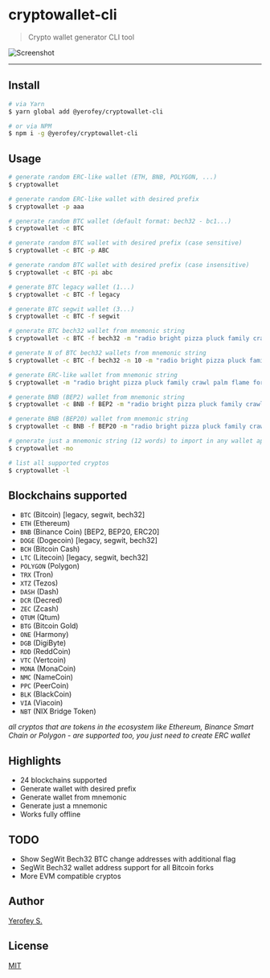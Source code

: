 # cryptowallet-cli

> Crypto wallet generator CLI tool

![Screenshot](https://i.imgur.com/jaZ5SVi.png)

---

## Install
```bash
# via Yarn
$ yarn global add @yerofey/cryptowallet-cli

# or via NPM
$ npm i -g @yerofey/cryptowallet-cli
```

## Usage
```bash
# generate random ERC-like wallet (ETH, BNB, POLYGON, ...)
$ cryptowallet

# generate random ERC-like wallet with desired prefix
$ cryptowallet -p aaa

# generate random BTC wallet (default format: bech32 - bc1...)
$ cryptowallet -c BTC

# generate random BTC wallet with desired prefix (case sensitive)
$ cryptowallet -c BTC -p ABC

# generate random BTC wallet with desired prefix (case insensitive)
$ cryptowallet -c BTC -pi abc

# generate BTC legacy wallet (1...)
$ cryptowallet -c BTC -f legacy

# generate BTC segwit wallet (3...)
$ cryptowallet -c BTC -f segwit

# generate BTC bech32 wallet from mnemonic string
$ cryptowallet -c BTC -f bech32 -m "radio bright pizza pluck family crawl palm flame forget focus stock stadium"

# generate N of BTC bech32 wallets from mnemonic string
$ cryptowallet -c BTC -f bech32 -n 10 -m "radio bright pizza pluck family crawl palm flame forget focus stock stadium"

# generate ERC-like wallet from mnemonic string
$ cryptowallet -m "radio bright pizza pluck family crawl palm flame forget focus stock stadium"

# generate BNB (BEP2) wallet from mnemonic string
$ cryptowallet -c BNB -f BEP2 -m "radio bright pizza pluck family crawl palm flame forget focus stock stadium"

# generate BNB (BEP20) wallet from mnemonic string
$ cryptowallet -c BNB -f BEP20 -m "radio bright pizza pluck family crawl palm flame forget focus stock stadium"

# generate just a mnemonic string (12 words) to import in any wallet app
$ cryptowallet -mo

# list all supported cryptos
$ cryptowallet -l
```

## Blockchains supported
- `BTC` (Bitcoin) [legacy, segwit, bech32]
- `ETH` (Ethereum)
- `BNB` (Binance Coin) [BEP2, BEP20, ERC20]
- `DOGE` (Dogecoin) [legacy, segwit, bech32]
- `BCH` (Bitcoin Cash)
- `LTC` (Litecoin) [legacy, segwit, bech32]
- `POLYGON` (Polygon)
- `TRX` (Tron)
- `XTZ` (Tezos)
- `DASH` (Dash)
- `DCR` (Decred)
- `ZEC` (Zcash)
- `QTUM` (Qtum)
- `BTG` (Bitcoin Gold)
- `ONE` (Harmony)
- `DGB` (DigiByte)
- `RDD` (ReddCoin)
- `VTC` (Vertcoin)
- `MONA` (MonaCoin)
- `NMC` (NameCoin)
- `PPC` (PeerCoin)
- `BLK` (BlackCoin)
- `VIA` (Viacoin)
- `NBT` (NIX Bridge Token)

*all cryptos that are tokens in the ecosystem like Ethereum, Binance Smart Chain or Polygon - are supported too, you just need to create ERC wallet*
## Highlights
- 24 blockchains supported
- Generate wallet with desired prefix
- Generate wallet from mnemonic
- Generate just a mnemonic
- Works fully offline

## TODO
- Show SegWit Bech32 BTC change addresses with additional flag
- SegWit Bech32 wallet address support for all Bitcoin forks
- More EVM compatible cryptos

## Author
[Yerofey S.](https://github.com/yerofey)

## License
[MIT](https://github.com/yerofey/cryptowallet-cli/blob/master/LICENSE)
